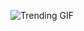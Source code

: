![Trending GIF](https://media1.giphy.com/media/v1.Y2lkPThiYjIxNzcyMHFhYjlyeGw4NWd3dXp5amIzeDlvb2V5NXRmYW5vczBzbmhmZ3VqNiZlcD12MV9naWZzX3NlYXJjaCZjdD1n/YYKoJL28YtscdUTGWA/giphy.gif)

